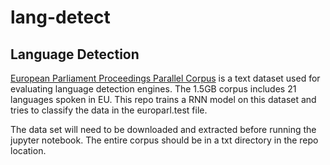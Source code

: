 # lang-detect

## Language Detection

[European Parliament Proceedings Parallel Corpus](http://www.statmt.org/europarl/) is a text dataset used for evaluating language detection engines. The 1.5GB corpus includes 21 languages spoken in EU.
This repo trains a RNN model on this dataset and tries to classify the data in the europarl.test file.

The data set will need to be downloaded and extracted before running the jupyter notebook. The entire corpus should be in a txt directory in the repo location.
